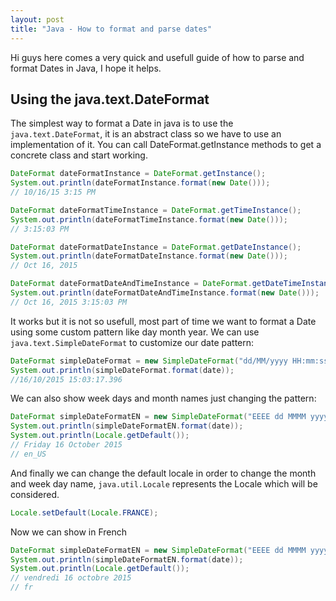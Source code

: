 ```yaml
---
layout: post
title: "Java - How to format and parse dates"
---
```


Hi guys here comes a very quick and usefull guide of how to parse and format Dates in Java, I hope it helps.

## Using the java.text.DateFormat

The simplest way to format a Date in java is to use the ``java.text.DateFormat``, it is an abstract class so we have to use an implementation of it. You can call DateFormat.getInstance methods to get a concrete class and start working.

```java
DateFormat dateFormatInstance = DateFormat.getInstance();
System.out.println(dateFormatInstance.format(new Date()));
// 10/16/15 3:15 PM

DateFormat dateFormatTimeInstance = DateFormat.getTimeInstance();
System.out.println(dateFormatTimeInstance.format(new Date()));
// 3:15:03 PM

DateFormat dateFormatDateInstance = DateFormat.getDateInstance();
System.out.println(dateFormatDateInstance.format(new Date()));
// Oct 16, 2015

DateFormat dateFormatDateAndTimeInstance = DateFormat.getDateTimeInstance();
System.out.println(dateFormatDateAndTimeInstance.format(new Date()));
// Oct 16, 2015 3:15:03 PM
```

It works but it is not so usefull, most part of time we want to format a Date using some custom pattern like day month year. We can use ``java.text.SimpleDateFormat`` to customize our date pattern:

```java
DateFormat simpleDateFormat = new SimpleDateFormat("dd/MM/yyyy HH:mm:ss.SSS");
System.out.println(simpleDateFormat.format(date));
//16/10/2015 15:03:17.396
```

We can also show week days and month names just changing the pattern:

```java
DateFormat simpleDateFormatEN = new SimpleDateFormat("EEEE dd MMMM yyyy");
System.out.println(simpleDateFormatEN.format(date));
System.out.println(Locale.getDefault());
// Friday 16 October 2015
// en_US
```

And finally we can change the default locale in order to change the month and week day name, ``java.util.Locale`` represents the Locale which will be considered. 

```java
Locale.setDefault(Locale.FRANCE);
```

Now we can show in French

```java
DateFormat simpleDateFormatEN = new SimpleDateFormat("EEEE dd MMMM yyyy");
System.out.println(simpleDateFormatEN.format(date));
System.out.println(Locale.getDefault());
// vendredi 16 octobre 2015
// fr
```
